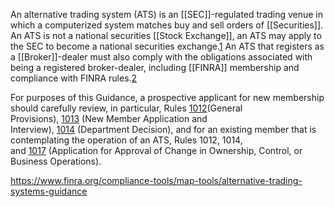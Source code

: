 An alternative trading system (ATS) is an [[SEC]]-regulated trading venue in which a computerized system matches buy and sell orders of [[Securities]]. An ATS is not a national securities [[Stock Exchange]], an ATS may apply to the SEC to become a national securities exchange.[1](https://www.finra.org/compliance-tools/map-tools/alternative-trading-systems-guidance#_ftn1) An ATS that registers as a [[Broker]]-dealer must also comply with the obligations associated with being a registered broker-dealer, including [[FINRA]] membership and compliance with FINRA rules.[2](https://www.finra.org/compliance-tools/map-tools/alternative-trading-systems-guidance#_ftn2)

For purposes of this Guidance, a prospective applicant for new membership should carefully review, in particular, Rules [1012](https://www.finra.org/rules-guidance/rulebooks/finra-rules/1012)(General Provisions), [1013](https://www.finra.org/rules-guidance/rulebooks/finra-rules/1013) (New Member Application and Interview), [1014](https://www.finra.org/rules-guidance/rulebooks/finra-rules/1014) (Department Decision), and for an existing member that is contemplating the operation of an ATS, Rules 1012, 1014, and [1017](https://www.finra.org/rules-guidance/rulebooks/finra-rules/1017) (Application for Approval of Change in Ownership, Control, or Business Operations).

https://www.finra.org/compliance-tools/map-tools/alternative-trading-systems-guidance